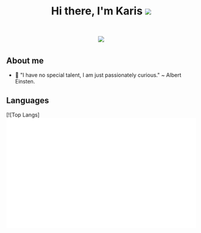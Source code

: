 
<h1 align="center">Hi there, I'm Karis <img src="https://raw.githubusercontent.com/aemmadi/aemmadi/master/wave.gif" width="30px"></h1> 

<h1 align="center"> <img src="https://media.giphy.com/media/l41lUR5urK4IAk3V6/giphy.gif?cid=ecf05e4780tas0uduw6z8b7pfwh6brbhk7yj70svfmswu30f&rid=giphy.gif&ct=g" /></h1> 


## About me

- <p> 🔭 "I have no special talent, I am just passionately curious." ~ Albert Einsten. </p>

## Languages


[![Top Langs]![](https://github.com/carrieukie/github-stats/blob/master/generated/overview.svg)

 
